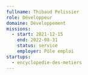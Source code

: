 ```yaml
---
fullname: Thibaud Pelissier
role: Développeur
domaine: Développement
missions:
  - start: 2021-12-15
    end: 2022-08-31
    status: service
    employer: Pôle emploi
startups:
  - encyclopedie-des-metiers
---
```


